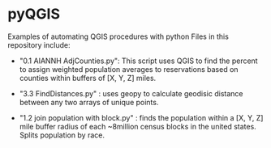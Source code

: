 # pyQGIS


Examples of automating QGIS procedures with python 
Files in this repository include: 

- "0.1 AIANNH AdjCounties.py": This script uses QGIS to find the percent to assign weighted population averages to reservations based on counties within buffers of [X, Y, Z] miles. 

- "3.3 FindDistances.py" : uses geopy to calculate geodisic distance between any two arrays of unique points. 

- "1.2 join population with block.py" : finds the population within a [X, Y, Z] mile buffer radius of each ~8million census blocks in the united states. Splits population by race. 

